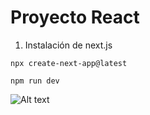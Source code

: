 # Proyecto React

1. Instalación de next.js

```
npx create-next-app@latest
```

```
npm run dev
```
![Alt text](public/../my-app/public/image.png)